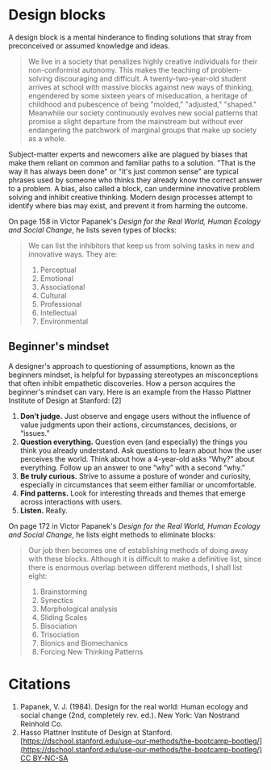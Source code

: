 # Design blocks

A design block is a mental hinderance to finding solutions that stray from preconceived or assumed knowledge and ideas.

> We live in a society that penalizes highly creative individuals for their non-conformist autonomy. This makes the teaching of problem-solving discouraging and difficult. A twenty-two-year-old student arrives at school with massive blocks against new ways of thinking, engendered by some sixteen years of miseducation, a heritage of childhood and pubescence of being "molded," "adjusted," "shaped." Meanwhile our society continuously evolves new social patterns that promise a slight departure from the mainstream but without ever endangering the patchwork of marginal groups that make up society as a whole.

Subject-matter experts and newcomers alike are plagued by biases that make them reliant on common and familiar paths to a solution. "That is the way it has always been done" or "it's just common sense" are typical phrases used by someone who thinks they already know the correct answer to a problem. A bias, also called a block, can undermine innovative problem solving and inhibit creative thinking. Modern design processes attempt to identify where bias may exist, and prevent it from harming the outcome.

On page 158 in Victor Papanek's _Design for the Real World, Human Ecology and Social  Change_, he lists seven types of blocks:

> We can list the inhibitors that keep us from solving tasks in new and innovative ways. They are:
> 
> 1. Perceptual
> 2. Emotional
> 3. Associational
> 4. Cultural
> 5. Professional
> 6. Intellectual
> 7. Environmental

## Beginner's mindset

A designer's approach to questioning of assumptions, known as the beginners mindset, is helpful for bypassing stereotypes an misconceptions that often inhibit empathetic discoveries. How a person acquires the beginner's mindset can vary. Here is an example from the Hasso Plattner Institute of Design at Stanford: \[2\]

1. **Don’t judge.** Just observe and engage users without the influence of value judgments upon their actions, circumstances, decisions, or “issues.”
2. **Question everything.** Question even \(and especially\) the things you think you already understand. Ask questions to learn about how the user perceives the world. Think about how a 4-year-old asks “Why?” about everything. Follow up an answer to one “why” with a second “why.”
3. **Be truly curious.** Strive to assume a posture of wonder and curiosity, especially in circumstances that seem either familiar or uncomfortable.
4. **Find patterns.** Look for interesting threads and themes that emerge across interactions with users.
5. **Listen.** Really.

On page 172 in Victor Papanek's _Design for the Real World, Human Ecology and Social  Change_, he lists eight methods to eliminate blocks:

> Our job then becomes one of establishing methods of doing away with these blocks. Although it is difficult to make a definitive list, since there is enormous overlap between different methods, I shall list eight:
> 
> 1. Brainstorming
> 2. Synectics
> 3. Morphological analysis
> 4. Sliding Scales
> 5. Bisociation
> 6. Trisociation
> 7. Bionics and Biomechanics
> 8. Forcing New Thinking Patterns

# Citations

1. Papanek, V. J. \(1984\). Design for the real world: Human ecology and social change \(2nd, completely rev. ed.\). New York: Van Nostrand Reinhold Co.
2. Hasso Plattner Institute of Design at Stanford. [https://dschool.stanford.edu/use-our-methods/the-bootcamp-bootleg/](https://dschool.stanford.edu/use-our-methods/the-bootcamp-bootleg/) [CC BY-NC-SA](http://creativecommons.org/licenses/by-nc-sa/3.0/)



